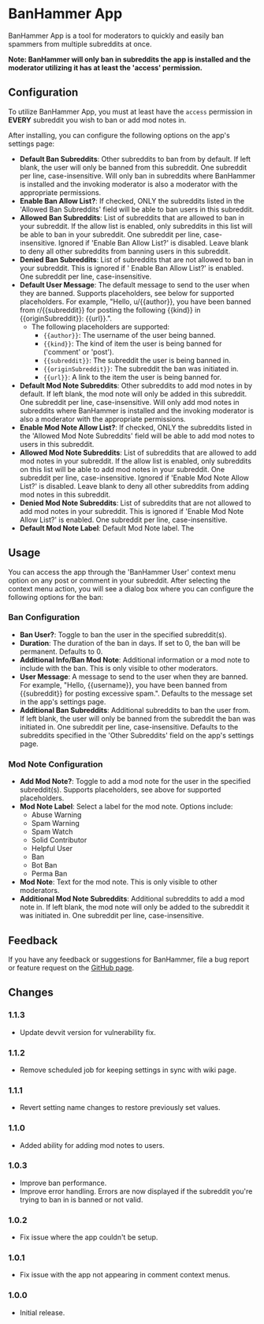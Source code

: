 # BanHammer App

BanHammer App is a tool for moderators to quickly and easily ban spammers from multiple subreddits at once.

**Note: BanHammer will only ban in subreddits the app is installed and the moderator utilizing it has at least the
'access' permission.**

## Configuration

To utilize BanHammer App, you must at least have the `access` permission in **EVERY** subreddit you wish to ban or add
mod notes in.

After installing, you can configure the following options on the app's settings page:

- **Default Ban Subreddits**: Other subreddits to ban from by default. If left blank, the user will only be banned from
  this subreddit. One subreddit per line, case-insensitive. Will only ban in subreddits where BanHammer is installed and
  the invoking moderator is also a moderator with the appropriate permissions.
- **Enable Ban Allow List?**: If checked, ONLY the subreddits listed in the 'Allowed Ban Subreddits' field will be able
  to ban users in this subreddit.
- **Allowed Ban Subreddits**: List of subreddits that are allowed to ban in your subreddit. If the allow list is
  enabled, only subreddits in this list will be able to ban in your subreddit. One subreddit per line, case-insensitive.
  Ignored if 'Enable Ban Allow List?' is disabled. Leave blank to deny all other subreddits from banning users in this
  subreddit.
- **Denied Ban Subreddits**: List of subreddits that are not allowed to ban in your subreddit. This is ignored if '
  Enable Ban Allow List?' is enabled. One subreddit per line, case-insensitive.
- **Default User Message**: The default message to send to the user when they are banned. Supports placeholders, see
  below for supported placeholders. For example, "Hello, u/{{author}}, you have been banned from r/{{subreddit}} for
  posting the following {{kind}} in {{originSubreddit}}: {{url}}.".
    - The following placeholders are supported:
        - `{{author}}`: The username of the user being banned.
        - `{{kind}}`: The kind of item the user is being banned for ('comment' or 'post').
        - `{{subreddit}}`: The subreddit the user is being banned in.
        - `{{originSubreddit}}`: The subreddit the ban was initiated in.
        - `{{url}}`: A link to the item the user is being banned for.
- **Default Mod Note Subreddits**: Other subreddits to add mod notes in by default. If left blank, the mod note will
  only be added in this subreddit. One subreddit per line, case-insensitive. Will only add mod notes in subreddits where
  BanHammer is installed and the invoking moderator is also a moderator with the appropriate permissions.
- **Enable Mod Note Allow List?**: If checked, ONLY the subreddits listed in the 'Allowed Mod Note Subreddits' field
  will be able to add mod notes to users in this subreddit.
- **Allowed Mod Note Subreddits**: List of subreddits that are allowed to add mod notes in your subreddit. If the allow
  list is enabled, only subreddits on this list will be able to add mod notes in your subreddit. One subreddit per line,
  case-insensitive. Ignored if 'Enable Mod Note Allow List?' is disabled. Leave blank to deny all other subreddits from
  adding mod notes in this subreddit.
- **Denied Mod Note Subreddits**: List of subreddits that are not allowed to add mod notes in your subreddit. This is
  ignored if 'Enable Mod Note Allow List?' is enabled. One subreddit per line, case-insensitive.
- **Default Mod Note Label**: Default Mod Note label. The

## Usage

You can access the app through the 'BanHammer User' context menu option on any post or comment in your subreddit. After
selecting the context menu action, you will see a dialog box where you can configure the following options for the ban:

### Ban Configuration

- **Ban User?**: Toggle to ban the user in the specified subreddit(s).
- **Duration**: The duration of the ban in days. If set to 0, the ban will be permanent. Defaults to 0.
- **Additional Info/Ban Mod Note**: Additional information or a mod note to include with the ban. This is only visible
  to other moderators.
- **User Message**: A message to send to the user when they are banned. For example, "Hello, {{username}}, you have been
  banned from {{subreddit}} for posting excessive spam.". Defaults to the message set in the app's settings page.
- **Additional Ban Subreddits**: Additional subreddits to ban the user from. If left blank, the user will only be banned
  from the subreddit the ban was initiated in. One subreddit per line, case-insensitive. Defaults to the subreddits
  specified in the 'Other Subreddits' field on the app's settings page.

### Mod Note Configuration

- **Add Mod Note?**: Toggle to add a mod note for the user in the specified subreddit(s). Supports placeholders, see
  above for supported placeholders.
- **Mod Note Label**: Select a label for the mod note. Options include:
    - Abuse Warning
    - Spam Warning
    - Spam Watch
    - Solid Contributor
    - Helpful User
    - Ban
    - Bot Ban
    - Perma Ban
- **Mod Note**: Text for the mod note. This is only visible to other moderators.
- **Additional Mod Note Subreddits**: Additional subreddits to add a mod note in. If left blank, the mod note will only
  be added to the subreddit it was initiated in. One subreddit per line, case-insensitive.

## Feedback

If you have any feedback or suggestions for BanHammer, file a bug report or feature request on the
[GitHub page](https://github.com/LilSpazJoekp/banhammerapp).

## Changes

### 1.1.3

- Update devvit version for vulnerability fix.

### 1.1.2

- Remove scheduled job for keeping settings in sync with wiki page.

### 1.1.1

- Revert setting name changes to restore previously set values.

### 1.1.0

- Added ability for adding mod notes to users.

### 1.0.3

- Improve ban performance.
- Improve error handling. Errors are now displayed if the subreddit you're trying to ban in is banned or not valid.

### 1.0.2

- Fix issue where the app couldn't be setup.

### 1.0.1

- Fix issue with the app not appearing in comment context menus.

### 1.0.0

- Initial release.
